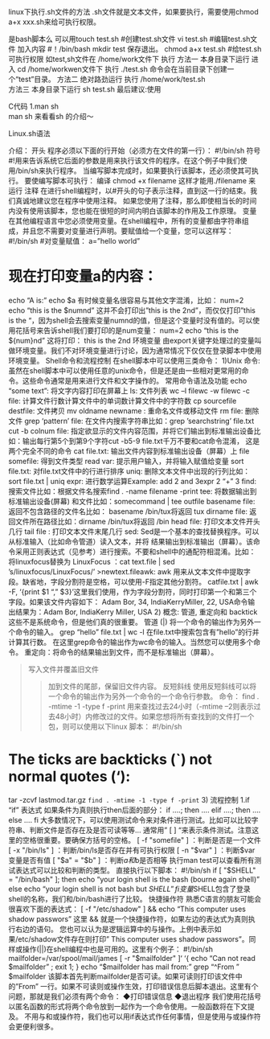 linux下执行.sh文件的方法
   .sh文件就是文本文件，如果要执行，需要使用chmod a+x xxx.sh来给可执行权限。  
   
   是bash脚本么
  可以用touch test.sh #创建test.sh文件
  vi test.sh #编辑test.sh文件
  加入内容
  #！/bin/bash
   mkdir test
   保存退出。
  chmod a+x test.sh #给test.sh可执行权限
  如test,sh文件在 /home/work文件下
  执行
  方法一 本身目录下运行
  进入 cd /home/workwen文件下
  执行 ./test.sh
   命令会在当前目录下创建一个“test”目录。
  方法二 绝对路劲运行
  执行 /home/work/test.sh  
  方法三 本身目录下运行
  sh test.sh 
   最后建议:使用
  
   C代码 
  1.man sh    
   man sh 来看看sh 的介绍～


Linux.sh语法


介绍：
开头
 程序必须以下面的行开始（必须方在文件的第一行）：
#!/bin/sh
  符号#!用来告诉系统它后面的参数是用来执行该文件的程序。在这个例子中我们使用/bin/sh来执行程序。
 当编写脚本完成时，如果要执行该脚本，还必须使其可执行。
 要使编写脚本可执行：
 编译 chmod +x filename 这样才能用./filename 来运行
注释
 在进行shell编程时，以#开头的句子表示注释，直到这一行的结束。我们真诚地建议您在程序中使用注释。
 如果您使用了注释，那么即使相当长的时间内没有使用该脚本，您也能在很短的时间内明白该脚本的作用及工作原理。
变量
 在其他编程语言中您必须使用变量。在shell编程中，所有的变量都由字符串组成，并且您不需要对变量进行声明。要赋值给一个变量，您可以这样写：
#!/bin/sh
  #对变量赋值：
 a=”hello world”
# 现在打印变量a的内容：
 echo “A is:”
 echo $a
有时候变量名很容易与其他文字混淆，比如：
 num=2
  echo “this is the $numnd”
 这并不会打印出”this is the 2nd”，而仅仅打印”this is the “，因为shell会去搜索变量numnd的值，但是这个变量时没有值的。可以使用花括号来告诉shell我们要打印的是num变量：
 num=2
  echo “this is the ${num}nd”
 这将打印： this is the 2nd
环境变量
 由export关键字处理过的变量叫做环境变量。我们不对环境变量进行讨论，因为通常情况下仅仅在登录脚本中使用环境变量。
Shell命令和流程控制
 在shell脚本中可以使用三类命令：
1)Unix 命令:
  虽然在shell脚本中可以使用任意的unix命令，但是还是由一些相对更常用的命令。这些命令通常是用来进行文件和文字操作的。
 常用命令语法及功能
 echo “some text”: 将文字内容打印在屏幕上
 ls: 文件列表
 wc –l filewc -w filewc -c file: 计算文件行数计算文件中的单词数计算文件中的字符数
 cp sourcefile destfile: 文件拷贝
 mv oldname newname : 重命名文件或移动文件
 rm file: 删除文件
 grep ‘pattern’ file: 在文件内搜索字符串比如：grep ’searchstring’ file.txt
  cut -b colnum file: 指定欲显示的文件内容范围，并将它们输出到标准输出设备比如：输出每行第5个到第9个字符cut -b5-9 file.txt千万不要和cat命令混淆，
 这是两个完全不同的命令
 cat file.txt: 输出文件内容到标准输出设备（屏幕）上
 file somefile: 得到文件类型
 read var: 提示用户输入，并将输入赋值给变量
 sort file.txt: 对file.txt文件中的行进行排序
 uniq: 删除文本文件中出现的行列比如： sort file.txt | uniq
  expr: 进行数学运算Example: add 2 and 3expr 2 “+” 3
  find: 搜索文件比如：根据文件名搜索find . -name filename -print
  tee: 将数据输出到标准输出设备(屏幕) 和文件比如：somecommand | tee outfile
  basename file: 返回不包含路径的文件名比如： basename /bin/tux将返回 tux
  dirname file: 返回文件所在路径比如：dirname /bin/tux将返回 /bin
  head file: 打印文本文件开头几行
 tail file : 打印文本文件末尾几行
 sed: Sed是一个基本的查找替换程序。可以从标准输入（比如命令管道）读入文本，并将
 结果输出到标准输出（屏幕）。该命令采用正则表达式（见参考）进行搜索。不要和shell中的通配符相混淆。比如：将linuxfocus替换为 LinuxFocus ：cat text.file | sed ’s/linuxfocus/LinuxFocus/’ >newtext.fileawk: awk 用来从文本文件中提取字段。缺省地，字段分割符是空格，可以使用-F指定其他分割符。
 catfile.txt | awk -F, ‘{print $1 “,” $3}’这里我们使用，作为字段分割符，同时打印第一个和第三个字段。如果该文件内容如下： Adam Bor, 34, IndiaKerryMiller, 22, USA命令输出结果为：Adam Bor, IndiaKerry Miller, USA
 2) 概念: 管道, 重定向和 backtick
  这些不是系统命令，但是他们真的很重要。
 管道 (|) 将一个命令的输出作为另外一个命令的输入。
 grep “hello” file.txt | wc -l
  在file.txt中搜索包含有”hello”的行并计算其行数。
 在这里grep命令的输出作为wc命令的输入。当然您可以使用多个命令。
 重定向：将命令的结果输出到文件，而不是标准输出（屏幕）。
 > 写入文件并覆盖旧文件
 >> 加到文件的尾部，保留旧文件内容。
 反短斜线
 使用反短斜线可以将一个命令的输出作为另外一个命令的一个命令行参数。
 命令：
 find . -mtime -1 -type f -print
  用来查找过去24小时（-mtime –2则表示过去48小时）内修改过的文件。如果您想将所有查找到的文件打一个包，则可以使用以下linux 脚本：
 #!/bin/sh
  # The ticks are backticks (`) not normal quotes (‘):
  tar -zcvf lastmod.tar.gz `find . -mtime -1 -type f -print`
 3) 流程控制
 1.if
  “if” 表达式 如果条件为真则执行then后面的部分：
 if ….; then
  ….
  elif ….; then
  ….
  else
  ….
  fi
  大多数情况下，可以使用测试命令来对条件进行测试。比如可以比较字符串、判断文件是否存在及是否可读等等…
 通常用” [ ] “来表示条件测试。注意这里的空格很重要。要确保方括号的空格。
 [ -f "somefile" ] ：判断是否是一个文件
 [ -x "/bin/ls" ] ：判断/bin/ls是否存在并有可执行权限
 [ -n "$var" ] ：判断$var变量是否有值
 [ "$a" = "$b" ] ：判断$a和$b是否相等
 执行man test可以查看所有测试表达式可以比较和判断的类型。
 直接执行以下脚本：
 #!/bin/sh
  if [ "$SHELL" = "/bin/bash" ]; then
  echo “your login shell is the bash (bourne again shell)”
 else
  echo “your login shell is not bash but $SHELL”
 fi
  变量$SHELL包含了登录shell的名称，我们和/bin/bash进行了比较。
 快捷操作符
 熟悉C语言的朋友可能会很喜欢下面的表达式：
 [ -f "/etc/shadow" ] && echo “This computer uses shadow passwors”
 这里 && 就是一个快捷操作符，如果左边的表达式为真则执行右边的语句。
 您也可以认为是逻辑运算中的与操作。上例中表示如果/etc/shadow文件存在则打印” This computer uses shadow passwors”。同样或操作(||)在shell编程中也是可用的。这里有个例子：
 #!/bin/sh
  mailfolder=/var/spool/mail/james
  [ -r "$mailfolder" ]‘ ‘{ echo “Can not read $mailfolder” ; exit 1; }
  echo “$mailfolder has mail from:”
 grep “^From ” $mailfolder
  该脚本首先判断mailfolder是否可读。如果可读则打印该文件中的”From” 一行。如果不可读则或操作生效，打印错误信息后脚本退出。这里有个问题，那就是我们必须有两个命令：
 ◆打印错误信息
 ◆退出程序
 我们使用花括号以匿名函数的形式将两个命令放到一起作为一个命令使用。一般函数将在下文提及。
 不用与和或操作符，我们也可以用if表达式作任何事情，但是使用与或操作符会更便利很多。
